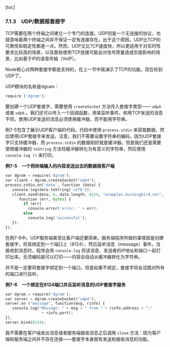 [toc]

### 7.1.3　UDP/数据报套接字

TCP需要在两个终端之间建立一个专门的连接。UDP则是一个无连接的协议，也就意味着两个终端之间并不保证一定有连接存在。出于这个原因，UDP比TCP的可靠性和稳定性都差一点。然而，UDP又比TCP速度快，所以更适用于对实时性要求比较高的场景，以及那些使用TCP连接可能会对信号质量造成负面影响的场景，比如基于IP的语音传输（VoIP）。

Node核心对两种套接字都是支持的，在上一节中我演示了TCP的功能。现在轮到UDP了。

UDP模块的名称是dgram：

```python
require ('dgram');
```

要创建一个UDP套接字，需要使用 `createSocket` 方法传入套接字类型—— `udp4` 或者 `udp6` 。我们还可以传入一个回调函数，用来监听事件。和用TCP发送的消息不同，使用UDP发送的消息必须使用缓冲器，而不能用字符串。

例7-5包含了展示UDP客户端的代码。代码中使用 `process.stdin` 来获取数据，然后使用UDP套接字来发送。注意，我们不需要设置字符串的编码，因为UDP套接字只支持缓冲器，而 `process.stdin` 的数据刚好就是缓冲器。但是我们还是需要使用缓冲器的 `toString` 方法将缓冲器转化为有意义的字符串，然后使用 `console.log ()` 来打印。

**例7-5　一个将终端输入的内容发送出去的数据报客户端**

```python
var dgram = require('dgram');
var client = dgram.createSocket("udp4");
process.stdin.on('data', function (data) {
   console.log(data.toString('utf8'));
   client.send(data, 0, data.length, 8124, "examples.burningbird.net",
      function (err, bytes) {
        if (err)
          console.error('error: ' + err);
        else
          console.log('successful');
   });
});
```

在例7-6中，UDP服务端甚至比客户端还要简单。服务端程序所做的事情就是创建套接字，将其绑定到一个端口上（8124），然后监听消息（message）事件。当接收到消息时，程序会用 `console.log` 将该消息、发送者的IP地址和端口一起打印出来。无须编码就可以打印——内容会自动从缓冲器转化为字符串。

并不是一定要将套接字绑定到一个端口。但是如果不绑定，套接字将会试图对所有的端口进行监听。

**例7-6　一个绑定在8124端口并且监听消息的UDP套接字服务**

```python
var dgram = require('dgram');
var server = dgram.createSocket("udp4");
server.on ("message", function(msg, rinfo) {
   console.log("Message: " + msg + " from " + rinfo.address + ":"
                + rinfo.port);
});
server.bind(8124);
```

我不需要在客户端发出消息或者服务端接收消息之后调用 `close` 方法：因为客户端和服务端之间并不存在连接——套接字本身就有发送和接收消息的功能。

